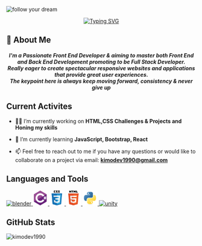 ![follow your dream](https://github.com/kimodev1990/images-to-readme/assets/146226516/079a1ace-bed6-491c-9694-bcda907ed399)
<div align="center"><a href="https://git.io/typing-svg"><img src="https://readme-typing-svg.herokuapp.com?font=Georgia&weight=700&size=35&duration=1500&pause=500&color=733DF7&center=true&vCenter=true&random=false&width=435&lines=Hi+there!+I'm+Kimo;Front-End+Developer" alt="Typing SVG" /></a></div>

## 🚀 About Me
<h5 align="center">
  I'm a Passionate Front End Developer & aiming to master both Front End and Back End Development promoting to be Full Stack Developer.
  <br>Really eager to create spectacular responsive websites and applications that provide great user experiences.<br>
  The keypoint here is always keep moving forward, consistency & never give up
  </h5>
  
## Current Activites
- 👨‍💻 I’m currently working on **HTML,CSS Challenges & Projects and Honing my skills**

- 🧠 I’m currently learning **JavaScript, Bootstrap, React**

- 📫 Feel free to reach out to me if you have any questions or would like to collaborate on a project via email: **kimodev1990@gmail.com**

## Languages and Tools
<p align="left"> <a href="https://www.blender.org/" target="_blank" rel="noreferrer"> <img src="https://download.blender.org/branding/community/blender_community_badge_white.svg" alt="blender" width="40" height="40"/> </a> <a href="https://www.w3schools.com/cs/" target="_blank" rel="noreferrer"> <img src="https://raw.githubusercontent.com/devicons/devicon/master/icons/csharp/csharp-original.svg" alt="csharp" width="40" height="40"/> </a> <a href="https://www.w3schools.com/css/" target="_blank" rel="noreferrer"> <img src="https://raw.githubusercontent.com/devicons/devicon/master/icons/css3/css3-original-wordmark.svg" alt="css3" width="40" height="40"/> </a> <a href="https://www.w3.org/html/" target="_blank" rel="noreferrer"> <img src="https://raw.githubusercontent.com/devicons/devicon/master/icons/html5/html5-original-wordmark.svg" alt="html5" width="40" height="40"/> </a> <a href="https://www.python.org" target="_blank" rel="noreferrer"> <img src="https://raw.githubusercontent.com/devicons/devicon/master/icons/python/python-original.svg" alt="python" width="40" height="40"/> </a> <a href="https://unity.com/" target="_blank" rel="noreferrer"> <img src="https://www.vectorlogo.zone/logos/unity3d/unity3d-icon.svg" alt="unity" width="40" height="40"/> </a> </p>

## GitHub Stats
<p><img " src="https://github-readme-streak-stats.herokuapp.com/?user=kimodev1990&" alt="kimodev1990" /></p>
